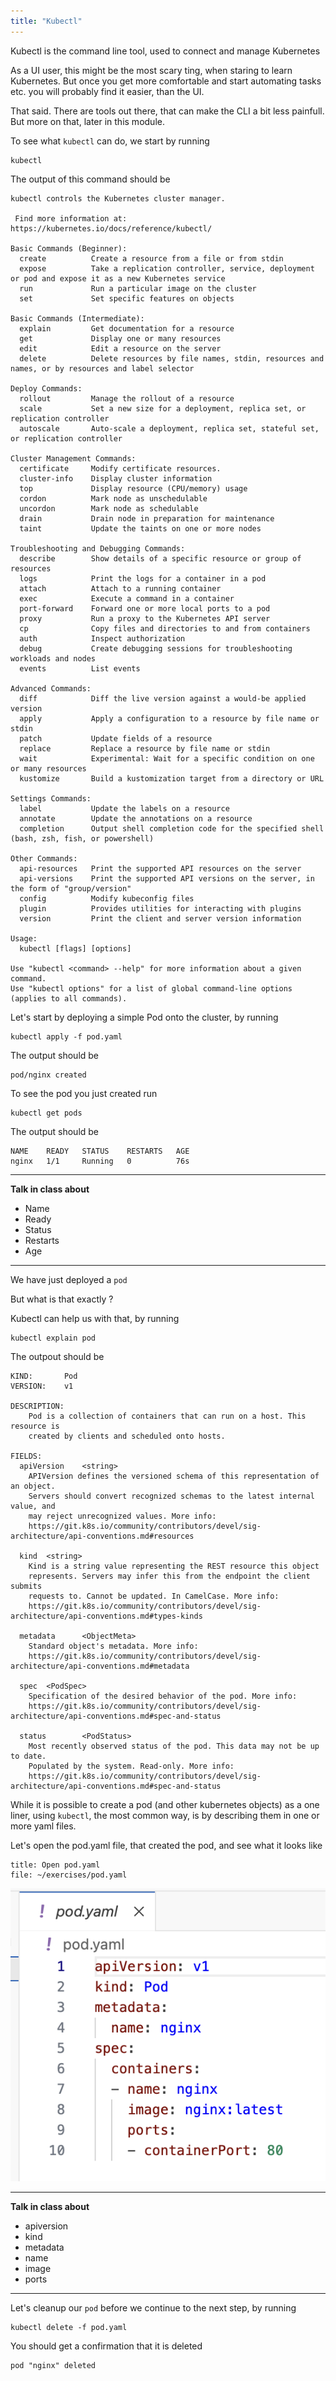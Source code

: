 ```yaml
---
title: "Kubectl"
---
```


Kubectl is the command line tool, used to connect and manage Kubernetes

As a UI user, this might be the most scary ting, when staring to learn Kubernetes.
But once you get more comfortable and start automating tasks etc. you will probably find it easier, than the UI.

That said. There are tools out there, that can make the CLI a bit less painfull. 
But more on that, later in this module.

To see what `kubectl` can do, we start by running
```execute
kubectl
```
The output of this command should be
```
kubectl controls the Kubernetes cluster manager.

 Find more information at: https://kubernetes.io/docs/reference/kubectl/

Basic Commands (Beginner):
  create          Create a resource from a file or from stdin
  expose          Take a replication controller, service, deployment or pod and expose it as a new Kubernetes service
  run             Run a particular image on the cluster
  set             Set specific features on objects

Basic Commands (Intermediate):
  explain         Get documentation for a resource
  get             Display one or many resources
  edit            Edit a resource on the server
  delete          Delete resources by file names, stdin, resources and names, or by resources and label selector

Deploy Commands:
  rollout         Manage the rollout of a resource
  scale           Set a new size for a deployment, replica set, or replication controller
  autoscale       Auto-scale a deployment, replica set, stateful set, or replication controller

Cluster Management Commands:
  certificate     Modify certificate resources.
  cluster-info    Display cluster information
  top             Display resource (CPU/memory) usage
  cordon          Mark node as unschedulable
  uncordon        Mark node as schedulable
  drain           Drain node in preparation for maintenance
  taint           Update the taints on one or more nodes

Troubleshooting and Debugging Commands:
  describe        Show details of a specific resource or group of resources
  logs            Print the logs for a container in a pod
  attach          Attach to a running container
  exec            Execute a command in a container
  port-forward    Forward one or more local ports to a pod
  proxy           Run a proxy to the Kubernetes API server
  cp              Copy files and directories to and from containers
  auth            Inspect authorization
  debug           Create debugging sessions for troubleshooting workloads and nodes
  events          List events

Advanced Commands:
  diff            Diff the live version against a would-be applied version
  apply           Apply a configuration to a resource by file name or stdin
  patch           Update fields of a resource
  replace         Replace a resource by file name or stdin
  wait            Experimental: Wait for a specific condition on one or many resources
  kustomize       Build a kustomization target from a directory or URL

Settings Commands:
  label           Update the labels on a resource
  annotate        Update the annotations on a resource
  completion      Output shell completion code for the specified shell (bash, zsh, fish, or powershell)

Other Commands:
  api-resources   Print the supported API resources on the server
  api-versions    Print the supported API versions on the server, in the form of "group/version"
  config          Modify kubeconfig files
  plugin          Provides utilities for interacting with plugins
  version         Print the client and server version information

Usage:
  kubectl [flags] [options]

Use "kubectl <command> --help" for more information about a given command.
Use "kubectl options" for a list of global command-line options (applies to all commands).
```

Let's start by deploying a simple Pod onto the cluster, by running
```execute
kubectl apply -f pod.yaml
```

The output should be
```
pod/nginx created
```

To see the pod you just created run
```execute
kubectl get pods
```

The output should be
```
NAME    READY   STATUS    RESTARTS   AGE
nginx   1/1     Running   0          76s
```

---
**Talk in class about**

- Name
- Ready
- Status
- Restarts
- Age
---

We have just deployed a `pod`

But what is that exactly ?

Kubectl can help us with that, by running
```execute
kubectl explain pod
```

The outpout should be
```
KIND:       Pod
VERSION:    v1

DESCRIPTION:
    Pod is a collection of containers that can run on a host. This resource is
    created by clients and scheduled onto hosts.
    
FIELDS:
  apiVersion    <string>
    APIVersion defines the versioned schema of this representation of an object.
    Servers should convert recognized schemas to the latest internal value, and
    may reject unrecognized values. More info:
    https://git.k8s.io/community/contributors/devel/sig-architecture/api-conventions.md#resources

  kind  <string>
    Kind is a string value representing the REST resource this object
    represents. Servers may infer this from the endpoint the client submits
    requests to. Cannot be updated. In CamelCase. More info:
    https://git.k8s.io/community/contributors/devel/sig-architecture/api-conventions.md#types-kinds

  metadata      <ObjectMeta>
    Standard object's metadata. More info:
    https://git.k8s.io/community/contributors/devel/sig-architecture/api-conventions.md#metadata

  spec  <PodSpec>
    Specification of the desired behavior of the pod. More info:
    https://git.k8s.io/community/contributors/devel/sig-architecture/api-conventions.md#spec-and-status

  status        <PodStatus>
    Most recently observed status of the pod. This data may not be up to date.
    Populated by the system. Read-only. More info:
    https://git.k8s.io/community/contributors/devel/sig-architecture/api-conventions.md#spec-and-status
```

While it is possible to create a pod (and other kubernetes objects) as a one liner, using `kubectl`, the most common way, is by describing them in one or more yaml files.

Let's open the pod.yaml file, that created the pod, and see what it looks like
```editor:open-file
title: Open pod.yaml
file: ~/exercises/pod.yaml
```
![pod.yaml](1.png)

---
**Talk in class about**
- apiversion
- kind
- metadata
- name
- image
- ports
---

Let's cleanup our `pod` before we continue to the next step, by running
```execute
kubectl delete -f pod.yaml
```

You should get a confirmation that it is deleted 
```
pod "nginx" deleted
```
